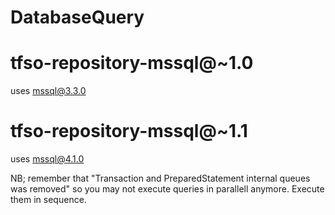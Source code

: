﻿# DatabaseQuery

# tfso-repository-mssql@~1.0
uses mssql@3.3.0

# tfso-repository-mssql@~1.1
uses mssql@4.1.0

NB; remember that "Transaction and PreparedStatement internal queues was removed" so you may not execute queries in parallell anymore. Execute them in sequence.